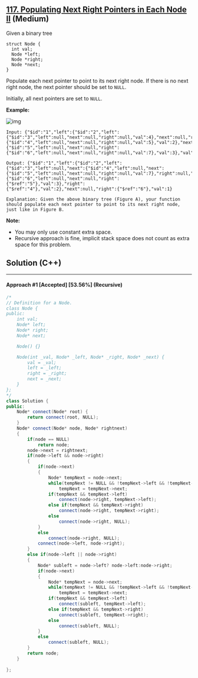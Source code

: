 ## [117. Populating Next Right Pointers in Each Node II](https://leetcode.com/problems/populating-next-right-pointers-in-each-node-ii/submissions/) (Medium)

Given a binary tree

  

```
struct Node {
  int val;
  Node *left;
  Node *right;
  Node *next;
}
```

  

Populate each next pointer to point to its next right node. If there is no next right node, the next pointer should be set to `NULL`.

  

Initially, all next pointers are set to `NULL`.

  

 

  

**Example:**

  

![img](https://assets.leetcode.com/uploads/2019/02/15/117_sample.png)

  

```
Input: {"$id":"1","left":{"$id":"2","left":{"$id":"3","left":null,"next":null,"right":null,"val":4},"next":null,"right":{"$id":"4","left":null,"next":null,"right":null,"val":5},"val":2},"next":null,"right":{"$id":"5","left":null,"next":null,"right":{"$id":"6","left":null,"next":null,"right":null,"val":7},"val":3},"val":1}

Output: {"$id":"1","left":{"$id":"2","left":{"$id":"3","left":null,"next":{"$id":"4","left":null,"next":{"$id":"5","left":null,"next":null,"right":null,"val":7},"right":null,"val":5},"right":null,"val":4},"next":{"$id":"6","left":null,"next":null,"right":{"$ref":"5"},"val":3},"right":{"$ref":"4"},"val":2},"next":null,"right":{"$ref":"6"},"val":1}

Explanation: Given the above binary tree (Figure A), your function should populate each next pointer to point to its next right node, just like in Figure B.
```

  

 

  

**Note:**

  

- You may only use constant extra space.
- Recursive approach is fine, implicit stack space does not count as extra space for this problem.

## Solution (C++)

------

#### Approach #1  [Accepted] [53.56%] (Recursive)

```c++
/*
// Definition for a Node.
class Node {
public:
    int val;
    Node* left;
    Node* right;
    Node* next;

    Node() {}

    Node(int _val, Node* _left, Node* _right, Node* _next) {
        val = _val;
        left = _left;
        right = _right;
        next = _next;
    }
};
*/
class Solution {
public:
    Node* connect(Node* root) {
        return connect(root, NULL);        
    }
    Node* connect(Node* node, Node* rightnext)
    {
        if(node == NULL)
            return node;
        node->next = rightnext;
        if(node->left && node->right)
        {
            if(node->next)
            {
                Node* tempNext = node->next;
                while(tempNext != NULL && !tempNext->left && !tempNext->right)
                    tempNext = tempNext->next;
                if(tempNext && tempNext->left)
                    connect(node->right, tempNext->left);
                else if(tempNext && tempNext->right)
                    connect(node->right, tempNext->right);
                else
                    connect(node->right, NULL);
            }
            else
                connect(node->right, NULL);
            connect(node->left, node->right);
        }
        else if(node->left || node->right)
        {
            Node* subleft = node->left? node->left:node->right;
            if(node->next)
            {
                Node* tempNext = node->next;
                while(tempNext != NULL && !tempNext->left && !tempNext->right)
                    tempNext = tempNext->next;
                if(tempNext && tempNext->left)
                    connect(subleft, tempNext->left);
                else if(tempNext && tempNext->right)
                    connect(subleft, tempNext->right);
                else
                    connect(subleft, NULL);
            }
            else
                connect(subleft, NULL);
        }
        return node;
    }
    
};
```

